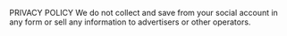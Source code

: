 PRIVACY POLICY
We do not collect and save from your social account in any form or sell any information to advertisers or other operators.
